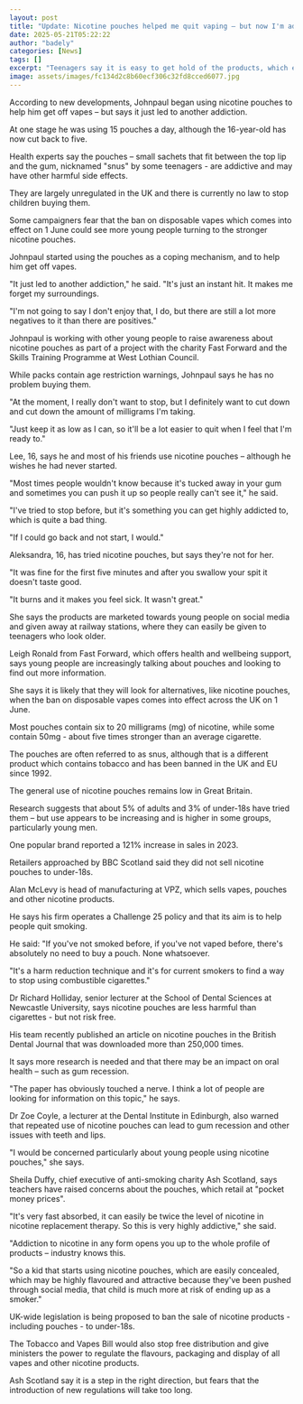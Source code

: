 ```yaml
---
layout: post
title: "Update: Nicotine pouches helped me quit vaping – but now I'm addicted"
date: 2025-05-21T05:22:22
author: "badely"
categories: [News]
tags: []
excerpt: "Teenagers say it is easy to get hold of the products, which experts warn can be highly addictive."
image: assets/images/fc134d2c8b60ecf306c32fd8cced6077.jpg
---
```


According to new developments, Johnpaul began using nicotine pouches to help him get off vapes – but says it just led to another addiction.

At one stage he was using 15 pouches a day, although the 16-year-old has now cut back to five.

Health experts say the pouches – small sachets that fit between the top lip and the gum, nicknamed "snus" by some teenagers - are addictive and may have other harmful side effects.

They are largely unregulated in the UK and there is currently no law to stop children buying them.

Some campaigners fear that the ban on disposable vapes which comes into effect on 1 June could see more young people turning to the stronger nicotine pouches.

Johnpaul started using the pouches as a coping mechanism, and to help him get off vapes.

"It just led to another addiction," he said. "It's just an instant hit. It makes me forget my surroundings.

"I'm not going to say I don't enjoy that, I do, but there are still a lot more negatives to it than there are positives."

Johnpaul is working with other young people to raise awareness about nicotine pouches as part of a project with the charity Fast Forward and the Skills Training Programme at West Lothian Council.

While packs contain age restriction warnings, Johnpaul says he has no problem buying them.

"At the moment, I really don't want to stop, but I definitely want to cut down and cut down the amount of milligrams I'm taking.

"Just keep it as low as I can, so it'll be a lot easier to quit when I feel that I'm ready to."

Lee, 16, says he and most of his friends use nicotine pouches – although he wishes he had never started.

"Most times people wouldn't know because it's tucked away in your gum and sometimes you can push it up so people really can't see it," he said.

"I've tried to stop before, but it's something you can get highly addicted to, which is quite a bad thing.

"If I could go back and not start, I would."

Aleksandra, 16, has tried nicotine pouches, but says they're not for her.

"It was fine for the first five minutes and after you swallow your spit it doesn't taste good.

"It burns and it makes you feel sick. It wasn't great."

She says the products are marketed towards young people on social media and given away at railway stations, where they can easily be given to teenagers who look older.

Leigh Ronald from Fast Forward, which offers health and wellbeing support, says young people are increasingly talking about pouches and looking to find out more information.

She says it is likely that they will look for alternatives, like nicotine pouches, when the ban on disposable vapes comes into effect across the UK on 1 June.

Most pouches contain six to 20 milligrams (mg) of nicotine, while some contain 50mg - about five times stronger than an average cigarette.

The pouches are often referred to as snus, although that is a different product which contains tobacco and has been banned in the UK and EU since 1992.

The general use of nicotine pouches remains low in Great Britain.

Research suggests that about 5% of adults and 3% of under-18s have tried them – but use appears to be increasing and is higher in some groups, particularly young men.

One popular brand reported a 121% increase in sales in 2023.

Retailers approached by BBC Scotland said they did not sell nicotine pouches to under-18s.

Alan McLevy is head of manufacturing at VPZ, which sells vapes, pouches and other nicotine products.

He says his firm operates a Challenge 25 policy and that its aim is to help people quit smoking.

He said: "If you've not smoked before, if you've not vaped before, there's absolutely no need to buy a pouch. None whatsoever.

"It's a harm reduction technique and it's for current smokers to find a way to stop using combustible cigarettes."

Dr Richard Holliday, senior lecturer at the School of Dental Sciences at Newcastle University, says nicotine pouches are less harmful than cigarettes - but not risk free.

His team recently published an article on nicotine pouches in the British Dental Journal that was downloaded more than 250,000 times.

It says more research is needed and that there may be an impact on oral health – such as gum recession.

"The paper has obviously touched a nerve. I think a lot of people are looking for information on this topic," he says.

Dr Zoe Coyle, a lecturer at the Dental Institute in Edinburgh, also warned that repeated use of nicotine pouches can lead to gum recession and other issues with teeth and lips.

"I would be concerned particularly about young people using nicotine pouches," she says.

Sheila Duffy, chief executive of anti-smoking charity Ash Scotland, says teachers have raised concerns about the pouches, which retail at "pocket money prices".

"It's very fast absorbed, it can easily be twice the level of nicotine in nicotine replacement therapy. So this is very highly addictive," she said.

"Addiction to nicotine in any form opens you up to the whole profile of products – industry knows this.

"So a kid that starts using nicotine pouches, which are easily concealed, which may be highly flavoured and attractive because they've been pushed through social media, that child is much more at risk of ending up as a smoker."

UK-wide legislation is being proposed to ban the sale of nicotine products - including pouches - to under-18s.

The Tobacco and Vapes Bill would also stop free distribution and give ministers the power to regulate the flavours, packaging and display of all vapes and other nicotine products.

Ash Scotland say it is a step in the right direction, but fears that the introduction of new regulations will take too long.

